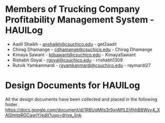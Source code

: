 # Members of Trucking Company Profitability Management System - HAUlLog

- Aadil Shaikh - <anshaikh@csuchico.edu> - get2aadil
- Chirag Dhamange -  <cdhamange@csuchico.edu> - Chirag Dhamange
- Kimaya Sawant - <kdsawant@csuchico.edu> - KimayaSawant
- Rishabh Goyal - <rgoyal@csuchico.edu> - rrishabh1309
- Rutvik Yamkanmardi - <rayamkanmardi@csuchico.edu> - raymardi27

# Design Documents for HAUlLog 

All the design documents have been collected and placed in the following folder. 
https://docs.google.com/document/d/1R8UqMlIs3r9xnM1LEljfhhB8Wsy4_XAGImtqRGCawjY/edit?usp=drive_link
